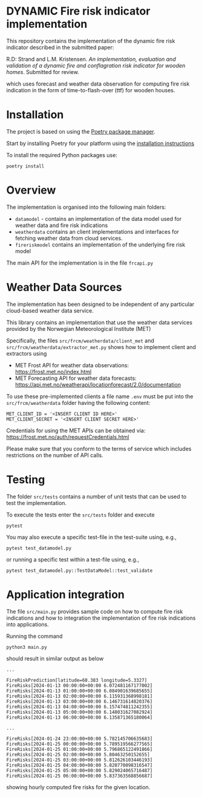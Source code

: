 # DYNAMIC Fire risk indicator implementation

This repository contains the implementation of the dynamic fire risk indicator described in the submitted paper:

R.D: Strand and L.M. Kristensen. *An implementation, evaluation and validation of a dynamic fire and conflagration risk indicator for wooden homes*. Submitted for review.

which uses forecast and weather data observation for computing fire risk indication in the form of time-to-flash-over (ttf) for wooden houses. 

# Installation

The project is based on using the [Poetry package manager](https://python-poetry.org/).

Start by installing Poetry for your platform using the [installation instructions](https://python-poetry.org/docs/#installation)

To install the required Python packages use:

```
poetry install
```
# Overview

The implementation is organised into the following main folders:

- `datamodel` - contains an implementation of the data model used for weather data and fire risk indications
- `weatherdata`  contains an client implementations and interfaces for fetching weather data from cloud services.
- `fireriskmodel` contains an implementation of the underlying fire risk model

The main API for the implementation is in the file `frcapi.py`

# Weather Data Sources

The implementation has been designed to be independent of any particular cloud-based weather data service. 

This library contains an implementation that use the weather data services provided by the Norwegian Meteorological Institute (MET)

Specifically, the files `src/frcm/weatherdata/client_met` and `src/frcm/weatherdata/extractor_met.py` shows how to implement client and extractors using

- MET Frost API for weather data observations: https://frost.met.no/index.html
- MET Forecasting API for weather data forecasts: https://api.met.no/weatherapi/locationforecast/2.0/documentation 

To use these pre-implemented clients a file name `.env` must be put into the `src/frcm/weatherdata` folder having the following content:

```
MET_CLIENT_ID = '<INSERT CLIENT ID HERE>'
MET_CLIENT_SECRET = '<INSERT CLIENT SECRET HERE>'
```

Credentials for using the MET APIs can be obtained via: https://frost.met.no/auth/requestCredentials.html

Please make sure that you conform to the terms of service which includes restrictions on the number of API calls.

# Testing

The folder `src/tests` contains a number of unit tests that can be used to test the implementation. 

To execute the tests enter the `src/tests` folder and execute

```
pytest
```

You may also execute a specific test-file in the test-suite using, e.g., 

```
pytest test_datamodel.py
```

or running a specific test within a test-file using, e.g., 

```
pytest test_datamodel.py::TestDataModel::test_validate
```

# Application integration

The file `src/main.py` provides sample code on how to compute fire risk indications and how to integration the implementation of fire risk indications into applications.

Running the command

```
python3 main.py
```

should result in similar output as below 

```
...

FireRiskPrediction[latitude=60.383 longitude=5.3327]
FireRisks[2024-01-13 00:00:00+00:00 6.072481167177002]
FireRisks[2024-01-13 01:00:00+00:00 6.084901639685655]
FireRisks[2024-01-13 02:00:00+00:00 6.115931368998181]
FireRisks[2024-01-13 03:00:00+00:00 6.146731614820376]
FireRisks[2024-01-13 04:00:00+00:00 6.157474811242355]
FireRisks[2024-01-13 05:00:00+00:00 6.148031627082924]
FireRisks[2024-01-13 06:00:00+00:00 6.135871365180064]

...

FireRisks[2024-01-24 23:00:00+00:00 5.782145706635683]
FireRisks[2024-01-25 00:00:00+00:00 5.789519566277565]
FireRisks[2024-01-25 01:00:00+00:00 5.796865122491866]
FireRisks[2024-01-25 02:00:00+00:00 5.80463250152655]
FireRisks[2024-01-25 03:00:00+00:00 5.812626103446193]
FireRisks[2024-01-25 04:00:00+00:00 5.820770098316547]
FireRisks[2024-01-25 05:00:00+00:00 5.829024065716487]
FireRisks[2024-01-25 06:00:00+00:00 5.837363568856687]
```

showing hourly computed fire risks for the given location.

